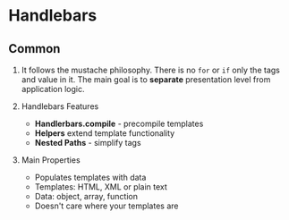 # Handlebars

## Common

1. It follows the mustache philosophy. There is no `for` or `if` only the tags and value in it. The main goal is to **separate** presentation level from application logic.

2. Handlebars Features
    * **Handlerbars.compile** - precompile templates
    * **Helpers** extend template functionality
    * **Nested Paths** - simplify tags

3. Main Properties
    * Populates templates with data
    * Templates: HTML, XML or plain text
    * Data: object, array, function
    * Doesn't care where your templates are